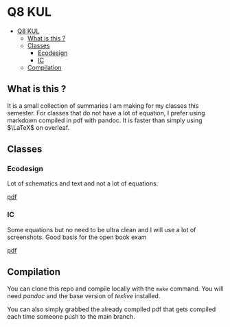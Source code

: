 # Q8 KUL

- [Q8 KUL](#q8-kul)
  - [What is this ?](#what-is-this-)
  - [Classes](#classes)
    - [Ecodesign](#ecodesign)
    - [IC](#ic)
  - [Compilation](#compilation)

## What is this ?

It is a small collection of summaries I am making for my classes this semester. For classes that do not have a lot of equation, I prefer using markdown compiled in pdf with pandoc. It is faster than simply using $\LaTeX$ on overleaf.

## Classes

### Ecodesign

Lot of schematics and text and not a lot of equations.

[pdf](ecodesign.pdf)

### IC

Some equations but no need to be ultra clean and I will use a lot of screenshots. Good basis for the open book exam

[pdf](IC.pdf)

## Compilation

You can clone this repo and compile locally with the `make` command. You will need *pandoc* and the base version of *texlive* installed.

You can also simply grabbed the already compiled pdf that gets compiled each time someone push to the main branch.